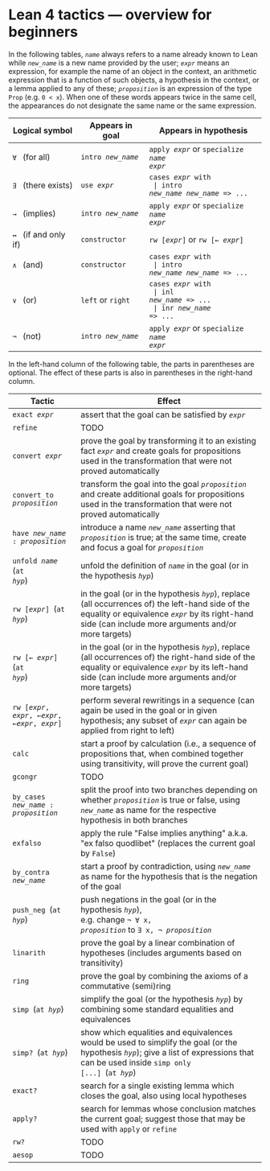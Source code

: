 # Lean 4 tactics — overview for beginners

In the following tables, <code>*name*</code> always refers to a name already known to Lean
while <code>*new_name*</code> is a new name provided by the user;
<code>*expr*</code> means an expression,
for example the name of an object in the context,
an arithmetic expression that is a function of such objects,
a hypothesis in the context,
or a lemma applied to any of these;
<code>*proposition*</code> is an expression of the type <code>Prop</code> (e.g. <code>0 < x</code>). 
When one of these words appears twice in the same cell,
the appearances do not designate the same name or the same expression.

| Logical symbol                        | Appears in goal                         | Appears in hypothesis                                                                                                           |
|---------------------------------------|-----------------------------------------|---------------------------------------------------------------------------------------------------------------------------------|
| <code>∀</code>&ensp; (for all)        | <code>intro *new_name*</code>           | <code>apply *expr*</code> or <code>specialize *name* *expr*</code>                                                     <tr></tr>|
| <code>∃</code>&ensp; (there exists)   | <code>use *expr*</code>                 | <code>cases *expr* with</code> <br><code>  \| intro *new_name* *new_name* => ...</code>                                <tr></tr>|
| <code>→</code>&ensp; (implies)        | <code>intro *new_name*</code>           | <code>apply *expr*</code> or <code>specialize *name* *expr*</code>                                                     <tr></tr>|
| <code>↔</code>&ensp; (if and only if) | <code>constructor</code>                | <code>rw [*expr*]</code> or <code>rw [← *expr*]</code>                                                                 <tr></tr>|
| <code>∧</code>&ensp; (and)            | <code>constructor</code>                | <code>cases *expr* with</code> <br><code>  \| intro *new_name* *new_name* => ...</code>                                <tr></tr>|
| <code>∨</code>&ensp; (or)             | <code>left</code> or <code>right</code> | <code>cases *expr* with</code> <br><code>  \| inl *new_name* => ...</code> <br><code>  \| inr *new_name* => ...</code> <tr></tr>|
| <code>¬</code>&ensp; (not)            | <code>intro *new_name*</code>           | <code>apply *expr*</code> or <code>specialize *name* *expr*</code>                                                              |

In the left-hand column of the following table, the parts in parentheses are optional.
The effect of these parts is also in parentheses in the right-hand column.

| Tactic                                                      | Effect                                                                                                                                                                                                                                      |
|-------------------------------------------------------------|---------------------------------------------------------------------------------------------------------------------------------------------------------------------------------------------------------------------------------------------|
| <code>exact *expr*</code>                                   | assert that the goal can be satisfied by <code>*expr*</code>                                                                                                                                                                       <tr></tr>|
| <code>refine</code>                                         | TODO                                                                                                                                                                                                                               <tr></tr>|
| <code>convert *expr*</code>                                 | prove the goal by transforming it to an existing fact <code>*expr*</code> and create goals for propositions used in the transformation that were not proved automatically                                                          <tr></tr>|
| <code>convert_to *proposition*</code>                       | transform the goal into the goal <code>*proposition*</code> and create additional goals for propositions used in the transformation that were not proved automatically                                                             <tr></tr>|
| <code>have *new_name* : *proposition*</code>                | introduce a name <code>*new_name*</code> asserting that <code>*proposition*</code> is true; at the same time, create and focus a goal for <code>*proposition*</code>                                                               <tr></tr>|
| <code>unfold *name*</code>&ensp;(<code>at *hyp*</code>)     | unfold the definition of <code>*name*</code> in the goal (or in the hypothesis <code>*hyp*</code>)                                                                                                                                 <tr></tr>|
| <code>rw [*expr*]</code>&ensp;(<code>at *hyp*</code>)       | in the goal (or in the hypothesis <code>*hyp*</code>), replace (all occurrences of) the left-hand side of the equality or equivalence <code>*expr*</code> by its right-hand side (can include more arguments and/or more targets)  <tr></tr>|
| <code>rw [← *expr*]</code>&ensp;(<code>at *hyp*</code>)     | in the goal (or in the hypothesis <code>*hyp*</code>), replace (all occurrences of) the right-hand side of the equality or equivalence <code>*expr*</code> by its left-hand side (can include more arguments and/or more targets)  <tr></tr>|
| <code>rw [*expr*, *expr*, ←*expr*, ←*expr*, *expr*]</code>  | perform several rewritings in a sequence (can again be used in the goal or in given hypothesis; any subset of <code>*expr*</code> can again be applied from right to left)                                                         <tr></tr>|
| <code>calc</code>                                           | start a proof by calculation (i.e., a sequence of propositions that, when combined together using transitivity, will prove the current goal)                                                                                       <tr></tr>|
| <code>gcongr</code>                                         | TODO                                                                                                                                                                                                                               <tr></tr>|
| <code>by_cases *new_name* : *proposition*</code>            | split the proof into two branches depending on whether <code>*proposition*</code> is true or false, using <code>*new_name*</code> as name for the respective hypothesis in both branches                                           <tr></tr>|
| <code>exfalso</code>                                        | apply the rule "False implies anything" a.k.a. "ex falso quodlibet" (replaces the current goal by <code>False</code>)                                                                                                              <tr></tr>|
| <code>by_contra *new_name*</code>                           | start a proof by contradiction, using <code>*new_name*</code> as name for the hypothesis that is the negation of the goal                                                                                                          <tr></tr>|
| <code>push_neg</code>&ensp;(<code>at *hyp*</code>)          | push negations in the goal (or in the hypothesis <code>*hyp*</code>),<br>e.g. change <code>¬ ∀ x, *proposition*</code> to <code>∃ x, ¬ *proposition*</code>                                                                        <tr></tr>|
| <code>linarith</code>                                       | prove the goal by a linear combination of hypotheses (includes arguments based on transitivity)                                                                                                                                    <tr></tr>|
| <code>ring</code>                                           | prove the goal by combining the axioms of a commutative (semi)ring                                                                                                                                                                 <tr></tr>|
| <code>simp</code>&ensp;(<code>at *hyp*</code>)              | simplify the goal (or the hypothesis <code>*hyp*</code>) by combining some standard equalities and equivalences                                                                                                                    <tr></tr>|
| <code>simp?</code>&ensp;(<code>at *hyp*</code>)             | show which equalities and equivalences would be used to simplify the goal (or the hypothesis <code>*hyp*</code>); give a list of expressions that can be used inside <code>simp only [...]</code>&ensp;(<code>at *hyp*</code>)     <tr></tr>|
| <code>exact?</code>                                         | search for a single existing lemma which closes the goal, also using local hypotheses                                                                                                                                              <tr></tr>|
| <code>apply?</code>                                         | search for lemmas whose conclusion matches the current goal; suggest those that may be used with <code>apply</code> or <code>refine</code>                                                                                         <tr></tr>|
| <code>rw?</code>                                            | TODO                                                                                                                                                                                                                               <tr></tr>|
| <code>aesop</code>                                          | TODO                                                                                                                                                                                                                                        |
